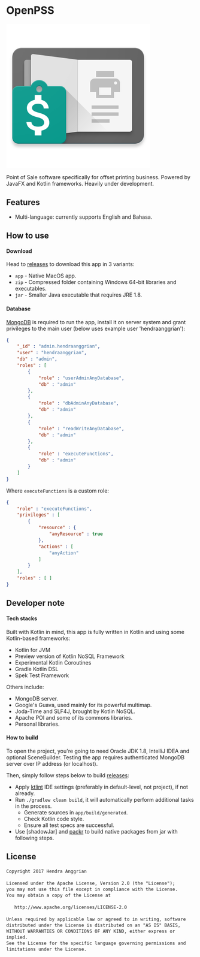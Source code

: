 OpenPSS
=======
![OpenPSS][logo]

Point of Sale software specifically for offset printing business.
Powered by JavaFX and Kotlin frameworks.
Heavily under development.

Features
--------
 * Multi-language: currently supports English and Bahasa.
 
How to use
----------
#### Download
Head to [releases] to download this app in 3 variants:
 * `app` - Native MacOS app.
 * `zip` - Compressed folder containing Windows 64-bit libraries and executables.
 * `jar` - Smaller Java executable that requires JRE 1.8.

#### Database
[MongoDB] is required to run the app,
install it on server system and grant privileges to the main user (below uses example user 'hendraanggrian'):
```json
{
	"_id" : "admin.hendraanggrian",
	"user" : "hendraanggrian",
	"db" : "admin",
	"roles" : [
		{
			"role" : "userAdminAnyDatabase",
			"db" : "admin"
		},
		{
			"role" : "dbAdminAnyDatabase",
			"db" : "admin"
		},
		{
			"role" : "readWriteAnyDatabase",
			"db" : "admin"
		},
		{
			"role" : "executeFunctions",
			"db" : "admin"
		}
	]
}
```

Where `executeFunctions` is a custom role:
```json
{
	"role" : "executeFunctions",
	"privileges" : [
		{
			"resource" : {
				"anyResource" : true
			},
			"actions" : [
				"anyAction"
			]
		}
	],
	"roles" : [ ]
}
```

Developer note
--------------
#### Tech stacks
Built with Kotlin in mind, this app is fully written in Kotlin and using some Kotlin-based frameworks:
 * Kotlin for JVM
 * Preview version of Kotlin NoSQL Framework
 * Experimental Kotlin Coroutines
 * Gradle Kotlin DSL
 * Spek Test Framework

Others include:
 * MongoDB server.
 * Google's Guava, used mainly for its powerful multimap.
 * Joda-Time and SLF4J, brought by Kotlin NoSQL.
 * Apache POI and some of its commons libraries.
 * Personal libraries.

#### How to build
To open the project, you're going to need Oracle JDK 1.8, IntelliJ IDEA and optional SceneBuilder.
Testing the app requires authenticated MongoDB server over IP address (or localhost).

Then, simply follow steps below to build [releases]:
 * Apply [ktlint] IDE settings (preferably in default-level, not project), if not already.
 * Run `./gradlew clean build`, it will automatically perform additional tasks in the process.
   * Generate sources in `app/build/generated`.
   * Check Kotlin code style.
   * Ensure all test specs are successful.
 * Use [shadowJar] and [packr] to build native packages from jar with following steps.

License
-------
    Copyright 2017 Hendra Anggrian

    Licensed under the Apache License, Version 2.0 (the "License");
    you may not use this file except in compliance with the License.
    You may obtain a copy of the License at

       http://www.apache.org/licenses/LICENSE-2.0

    Unless required by applicable law or agreed to in writing, software
    distributed under the License is distributed on an "AS IS" BASIS,
    WITHOUT WARRANTIES OR CONDITIONS OF ANY KIND, either express or implied.
    See the License for the specific language governing permissions and
    limitations under the License.

[logo]: /art/OpenPSS.png
[releases]: https://github.com/hendraanggrian/wijayaprinting/releases
[MongoDB]: https://www.mongodb.com/
[ktlint]: https://github.com/shyiko/ktlint
[packr]: https://github.com/hendraanggrian/packr
